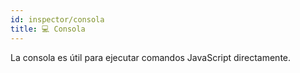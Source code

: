 ```yaml
---
id: inspector/consola
title: 💻 Consola
---
```


La consola es útil para ejecutar comandos JavaScript directamente.

